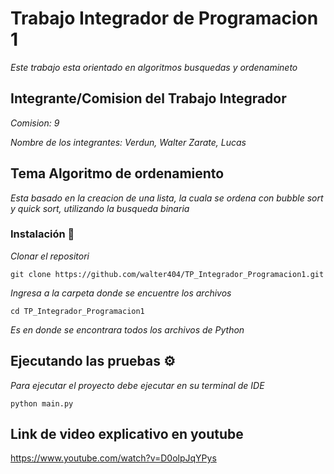 # Trabajo Integrador de Programacion 1 

_Este trabajo esta orientado en algoritmos busquedas y ordenamineto_

## Integrante/Comision del Trabajo Integrador

_Comision: 9_

_Nombre de los integrantes: Verdun, Walter Zarate, Lucas_

## Tema Algoritmo de ordenamiento 
_Esta basado en la creacion de una lista, la cuala se ordena con bubble sort y quick sort, utilizando la busqueda binaria_

### Instalación 🔧

_Clonar el repositori_

```
git clone https://github.com/walter404/TP_Integrador_Programacion1.git
```

_Ingresa a la carpeta donde se encuentre los archivos_

```
cd TP_Integrador_Programacion1
```

_Es en donde se encontrara todos los archivos de Python_

## Ejecutando las pruebas ⚙️

_Para ejecutar el proyecto debe ejecutar en su terminal de IDE_

```
python main.py
```
## Link de video explicativo en youtube
https://www.youtube.com/watch?v=D0olpJqYPys
